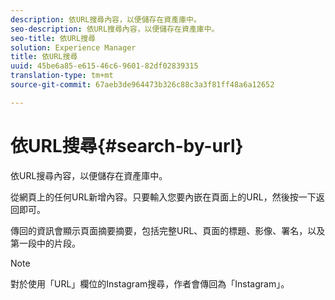 ```yaml
---
description: 依URL搜尋內容，以便儲存在資產庫中。
seo-description: 依URL搜尋內容，以便儲存在資產庫中。
seo-title: 依URL搜尋
solution: Experience Manager
title: 依URL搜尋
uuid: 45be6a85-e615-46c6-9601-82df02839315
translation-type: tm+mt
source-git-commit: 67aeb3de964473b326c88c3a3f81ff48a6a12652

---
```



# 依URL搜尋{#search-by-url}

依URL搜尋內容，以便儲存在資產庫中。

從網頁上的任何URL新增內容。只要輸入您要內嵌在頁面上的URL，然後按一下返回即可。

傳回的資訊會顯示頁面摘要摘要，包括完整URL、頁面的標題、影像、署名，以及第一段中的片段。

>[!NOTE]
>
>對於使用「URL」欄位的Instagram搜尋，作者會傳回為「Instagram」。


